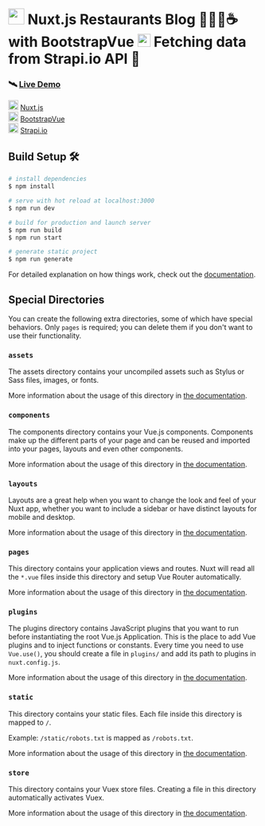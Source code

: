 # <img src="https://cdn.icon-icons.com/icons2/2107/PNG/512/file_type_nuxt_icon_130293.png" width="32px"/> Nuxt.js Restaurants Blog 🍴🍝🍰☕ with BootstrapVue <img src="https://bootstrap-vue.org/_nuxt/icons/icon_512x512.67aef2.png" width="26px"/> Fetching data from Strapi.io API 🚀

### 🛰️ [Live Demo](https://nuxt-restaurants-blog.netlify.app/) <br>

<img src="https://cdn.icon-icons.com/icons2/2107/PNG/512/file_type_nuxt_icon_130293.png" width="20px"/> [Nuxt.js](https://nuxtjs.org/) <br>
<img src="https://bootstrap-vue.org/_nuxt/icons/icon_512x512.67aef2.png" width="20px"/> [BootstrapVue](https://bootstrap-vue.org/) <br>
<img src="https://cdn.icon-icons.com/icons2/2389/PNG/512/strapi_logo_icon_144838.png" width="20px"/> [Strapi.io](https://strapi.io/)<br>

## Build Setup 🛠️

```bash
# install dependencies
$ npm install

# serve with hot reload at localhost:3000
$ npm run dev

# build for production and launch server
$ npm run build
$ npm run start

# generate static project
$ npm run generate
```

For detailed explanation on how things work, check out the [documentation](https://nuxtjs.org).

## Special Directories

You can create the following extra directories, some of which have special behaviors. Only `pages` is required; you can delete them if you don't want to use their functionality.

### `assets`

The assets directory contains your uncompiled assets such as Stylus or Sass files, images, or fonts.

More information about the usage of this directory in [the documentation](https://nuxtjs.org/docs/2.x/directory-structure/assets).

### `components`

The components directory contains your Vue.js components. Components make up the different parts of your page and can be reused and imported into your pages, layouts and even other components.

More information about the usage of this directory in [the documentation](https://nuxtjs.org/docs/2.x/directory-structure/components).

### `layouts`

Layouts are a great help when you want to change the look and feel of your Nuxt app, whether you want to include a sidebar or have distinct layouts for mobile and desktop.

More information about the usage of this directory in [the documentation](https://nuxtjs.org/docs/2.x/directory-structure/layouts).

### `pages`

This directory contains your application views and routes. Nuxt will read all the `*.vue` files inside this directory and setup Vue Router automatically.

More information about the usage of this directory in [the documentation](https://nuxtjs.org/docs/2.x/get-started/routing).

### `plugins`

The plugins directory contains JavaScript plugins that you want to run before instantiating the root Vue.js Application. This is the place to add Vue plugins and to inject functions or constants. Every time you need to use `Vue.use()`, you should create a file in `plugins/` and add its path to plugins in `nuxt.config.js`.

More information about the usage of this directory in [the documentation](https://nuxtjs.org/docs/2.x/directory-structure/plugins).

### `static`

This directory contains your static files. Each file inside this directory is mapped to `/`.

Example: `/static/robots.txt` is mapped as `/robots.txt`.

More information about the usage of this directory in [the documentation](https://nuxtjs.org/docs/2.x/directory-structure/static).

### `store`

This directory contains your Vuex store files. Creating a file in this directory automatically activates Vuex.

More information about the usage of this directory in [the documentation](https://nuxtjs.org/docs/2.x/directory-structure/store).

